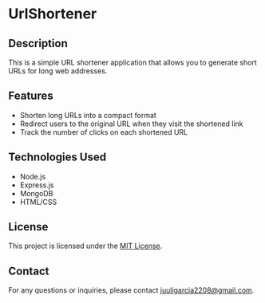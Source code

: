 # UrlShortener

## Description
This is a simple URL shortener application that allows you to generate short URLs for long web addresses.

## Features
- Shorten long URLs into a compact format
- Redirect users to the original URL when they visit the shortened link
- Track the number of clicks on each shortened URL

## Technologies Used
- Node.js
- Express.js
- MongoDB
- HTML/CSS

## License
This project is licensed under the [MIT License](LICENSE).

## Contact
For any questions or inquiries, please contact [juuligarcia2208@gmail.com](mailto:juuligarcia2208@gmail.com).

